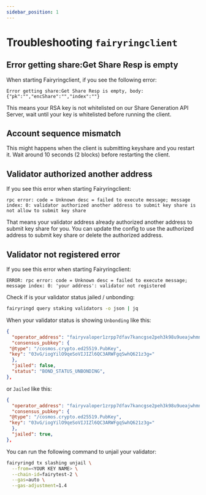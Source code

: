 ```yaml
---
sidebar_position: 1
---
```


# Troubleshooting `fairyringclient`

## Error getting share:Get Share Resp is empty

When starting Fairyringclient, if you see the following error:

```
Error getting share:Get Share Resp is empty, body: {"pk":"","encShare":"","index":""}
```

This means your RSA key is not whitelisted on our Share Generation API Server, wait until your key is whitelisted before running the client.

## Account sequence mismatch

This might happens when the client is submitting keyshare and you restart it. Wait around 10 seconds (2 blocks) before restarting the client.

## Validator authorized another address

If you see this error when starting Fairyringclient:

```
rpc error: code = Unknown desc = failed to execute message; message index: 0: validator authorized another address to submit key share is not allow to submit key share
```

That means your validator address already authorized another address to submit key share for you. You can update the config to use the authorized address to submit key share or delete the authorized address.

## Validator not registered error

If you see this error when starting Fairyringclient:

```
ERROR: rpc error: code = Unknown desc = failed to execute message; message index: 0: 'your address': validator not registered
```

Check if is your validator status jailed / unbonding:

```bash
fairyringd query staking validators -o json | jq
```

When your validator status is showing `Unbonding` like this:

```json
{
  "operator_address": "fairyvaloper1zrpp7dfav7kancgse2peh3k98u9ueajwhmnm3y",
  "consensus_pubkey": {
 "@type": "/cosmos.crypto.ed25519.PubKey",
 "key": "03vG/iogYilO9qeSoVIJIZl6QC3ARWFgqSwhQ621z3g="
  },
  "jailed": false,
  "status": "BOND_STATUS_UNBONDING",
},
```

or `Jailed` like this:

```json
{
  "operator_address": "fairyvaloper1zrpp7dfav7kancgse2peh3k98u9ueajwhmnm3y",
  "consensus_pubkey": {
 "@type": "/cosmos.crypto.ed25519.PubKey",
 "key": "03vG/iogYilO9qeSoVIJIZl6QC3ARWFgqSwhQ621z3g="
  },
  "jailed": true,
},
```

You can run the following command to unjail your validator:

```bash
fairyringd tx slashing unjail \
  --from=<YOUR KEY NAME> \
  --chain-id=fairytest-2 \
  --gas=auto \
  --gas-adjustment=1.4
```
